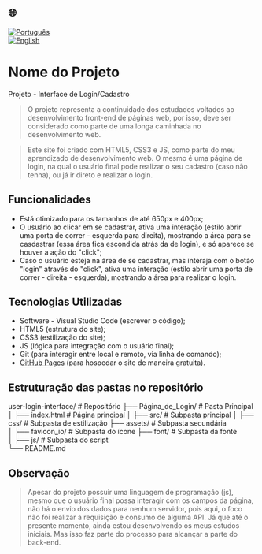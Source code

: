 ## 🌐
[![Português](https://img.shields.io/badge/-Português-green)](README.md)  
[![English](https://img.shields.io/badge/-English-blue)](README_en.md)

# Nome do Projeto

Projeto - Interface de Login/Cadastro 

> O projeto representa a continuidade dos estudados voltados ao desenvolvimento front-end de páginas web, por isso,
deve ser considerado como parte de uma longa caminhada no desenvolvimento web.

> Este site foi criado com HTML5, CSS3 e JS, como parte do meu aprendizado de desenvolvimento web.
> O mesmo é uma página de login, na qual o usuário final pode realizar o seu cadastro (caso não tenha), ou já ir direto e realizar o login.

## Funcionalidades

- Está otimizado para os tamanhos de até 650px e 400px;
- O usuário ao clicar em se cadastrar, ativa uma interação (estilo abrir uma porta de correr - esquerda para direita), mostrando a área
para se casdastrar (essa área fica escondida atrás da de login), e só aparece se houver a ação do "click";
- Caso o usuário esteja na área de se cadastrar, mas interaja com o botão "login" através do "click", ativa uma interação (estilo abrir uma porta de correr - direita - esquerda),
mostrando a área para realizar o login.

## Tecnologias Utilizadas

- Software - Visual Studio Code (escrever o código);
- HTML5 (estrutura do site);
- CSS3 (estilização do site);
- JS (lógica para integração com o usuário final);
- Git (para interagir entre local e remoto, via linha de comando);
- [GitHub Pages](https://pages.github.com/) (para hospedar o site de maneira gratuita).

## Estruturação das pastas no repositório

user-login-interface/         # Repositório
├── Página_de_Login/          # Pasta Principal
│   ├── index.html            # Página principal
│   ├── src/                  # Subpasta principal
│       ├── css/              # Subpasta de estilização
        ├── assets/           # Subpasta secundária           
│           ├── favicon_io/   # Subpasta do ícone
            ├── font/         # Subpasta da fonte         
│       ├── js/               # Subpasta do script              
└── README.md

## Observação

> Apesar do projeto possuir uma linguagem de programação (js), mesmo que o usuário final possa interagir com os campos da página,
não há o envio dos dados para nenhum servidor, pois aqui, o foco não foi realizar a requisição e consumo de alguma API. Já que até o presente momento,
ainda estou desenvolvendo os meus estudos iniciais. Mas isso faz parte do processo para alcançar a parte do back-end.
